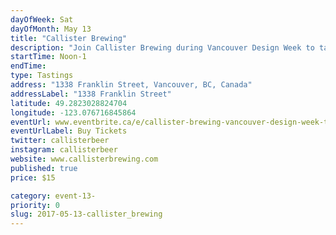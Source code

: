 ```yaml
---
dayOfWeek: Sat
dayOfMonth: May 13
title: "Callister Brewing"
description: "Join Callister Brewing during Vancouver Design Week to take a look behind the scenes at Canada's first brewers collective and the most unique little brewery in Vancouver. Also check out the latest photography exhibit from Goldmoss Satellite. Ticket includes 4 x 5oz beer samples from each of the four breweries on-site, and a private tour with Callister's owners, Chris Lay and Diana McKenzie. All ages welcome - beer samples may be substituted for Callister's non-alcoholic, handmade soda."
startTime: Noon-1
endTime: 
type: Tastings
address: "1338 Franklin Street, Vancouver, BC, Canada"
addressLabel: "1338 Franklin Street"
latitude: 49.2823028824704
longitude: -123.076716845864
eventUrl: www.eventbrite.ca/e/callister-brewing-vancouver-design-week-tickets-33945557075
eventUrlLabel: Buy Tickets
twitter: callisterbeer
instagram: callisterbeer
website: www.callisterbrewing.com
published: true
price: $15

category: event-13-
priority: 0
slug: 2017-05-13-callister_brewing
---
```

